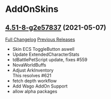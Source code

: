 # AddOnSkins

## [4.51-8-g2e57837](https://github.com/Azilroka/AddOnSkins/tree/2e5783717646703a5375d1aec4339ee60524b2d7) (2021-05-07)
[Full Changelog](https://github.com/Azilroka/AddOnSkins/compare/4.51...2e5783717646703a5375d1aec4339ee60524b2d7) [Previous Releases](https://github.com/Azilroka/AddOnSkins/releases)

- Skin ECS ToggleButton aswell  
- Update ExtendedCharacterStats  
- tdBattlePetScript update, fixes #559  
- NovaWorldBuffs  
- Adjust ArkInventory  
    This resolves #621  
- fetch depth workflow  
- Add Wago AddOn Support  
- allow alpha packages  
